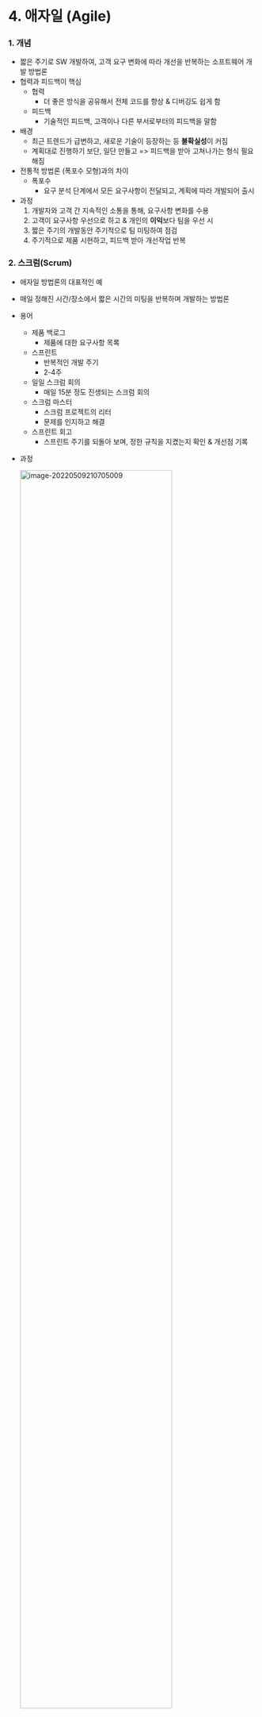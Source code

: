 # 4. 애자일 (Agile)



### 1. 개념

* 짧은 주기로 SW 개발하여, 고객 요구 변화에 따라 개선을 반복하는 소프트웨어 개발 방법론
* 협력과 피드백이 핵심
  * 협력
    * 더 좋은 방식을 공유해서 전체 코드를 향상 & 디버깅도 쉽게 함
  * 피드백
    * 기술적인 피드백, 고객이나 다른 부서로부터의 피드백을 말함
* 배경
  * 최근 트렌드가 급변하고, 새로운 기술이 등장하는 등 **불확실성**이 커짐
  * 계획대로 진행하기 보단, 일단 만들고 => 피드백을 받아 고쳐나가는 형식 필요해짐
* 전통적 방법론 (폭포수 모형)과의 차이
  * 폭포수
    * 요구 분석 단계에서 모든 요구사항이 전달되고, 계획에 따라 개발되어 출시
* 과정
  1. 개발자와 고객 간 지속적인 소통을 통해, 요구사항 변화를 수용
  2. 고객이 요구사항 우선으로 하고 & 개인의 **이익**보다 팀을 우선 시
  3. 짧은 주기의 개발동안 주기적으로 팀 미팅하여 점검
  4. 주기적으로 제품 시현하고, 피드백 받아 개선작업 반복



### 2. 스크럼(Scrum)

* 애자일 방법론의 대표적인 예

* 매일 정해진 시간/장소에서 짧은 시간의 미팅을 반복하며 개발하는 방법론

* 용어

  * 제품 백로그
    * 제품에 대한 요구사항 목록
  * 스프린트
    * 반복적인 개발 주기
    * 2-4주
  * 일일 스크럼 회의
    * 매일 15분 정도 진생되는 스크럼 회의
  * 스크럼 마스터
    * 스크럼 프로젝트의 리터
    * 문제를 인지하고 해결
  * 스프린트 회고
    * 스프린트 주기를 되돌아 보며, 정한 규칙을 지켰는지 확인 & 개선점 기록

* 과정

  ​	<img src="https://user-images.githubusercontent.com/70613905/167406665-f4fe4dac-96f0-4bf3-9a34-338044ed67f8.JPG" alt="image-20220509210705009" style="width:80%;" />

  1. 제품 백로그/제품 기능 목록 작성

     * 제품 요구사항과 그것들의 우선순위 작성
     * 한 주기가 끝날 때까지 수정하지 않음
     
  2. 스프린트 계획 회의
  
     * 스프린트 백로그 작성
  
       →   각각의 목표에 달성하기 위한 작업 목록과 기한, 담당자 등을 정함
  
  3. 스프린트 수행
  
     * 2 - 4주
  
  4. 일일 스크럼 회의
  
     * 모든 팀원이 참석
     * 매일, 짧게 15분
     * 진행 상황 점검(각 사람이 한 일/어려운 점/앞으로 할 일 등)
     * 완료된 작업을 스프린트 현황판에서 업데이트

  5. 제품 완성 및 스프린트 검토 회의 (고객과 함께)
  
     * 고객 앞에서 시연
     * 개선점/피드백 받음
     
  6. 스프린트 회고

     * 스프린트를 돌아보며 규칙 잘 지켰는지 등을 검토 (팀원끼리)
  
* 장점
  * 스프린트마다 고객과 의견 나눌 수 있음
  * 회의를 통해 팀원 간 의견 조율 가능
  * **자신의 작업 일정을 발표하여 업무에 집중하게 함**
  
* 단점
  * 스프린트마다 테스트 제품 준비하는 추가 시간 필요함
  * 15분이라는 짧은 회의시간 시키기 어려움
    * 시간 초과하면 그만큼 작업시간 증가
  * 프로젝트 관리에 집중하기 때문에, **품질 평가에는 미약함**